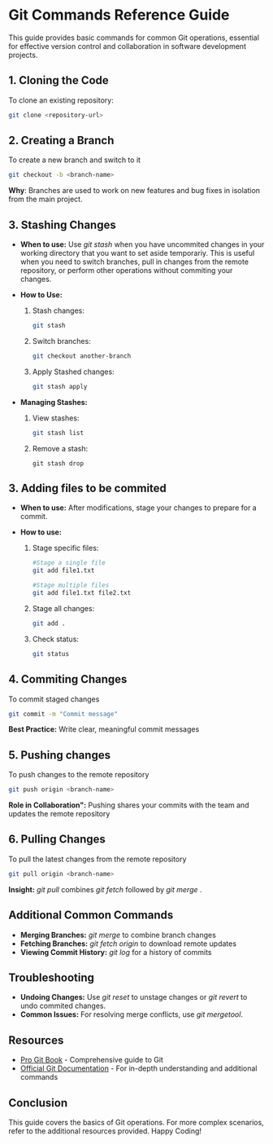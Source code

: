 # Git Commands Reference Guide

This guide provides basic commands for common Git operations, essential for effective version control and collaboration in software development projects.

## 1. Cloning the Code

To clone an existing repository:

```bash
git clone <repository-url>
```

## 2. Creating a Branch

To create a new branch and switch to it 

```bash
git checkout -b <branch-name>
```

**Why**: Branches are used to work on new features and bug fixes in isolation from the main project.

## 3. Stashing Changes

- **When to use:** Use *git stash* when you have uncommited changes in your working directory that you want to set aside temporariy. This is useful when you need to switch branches, pull in changes from the remote repository, or perform other operations without commiting your changes.

- **How to Use:** 

    1. Stash changes:
        ```bash
        git stash
        ```
    2. Switch branches:
        ```bash
        git checkout another-branch
        ```
    3. Apply Stashed changes:
        ```bash
        git stash apply
        ```
- **Managing Stashes:**

    1. View stashes:
        ```bash
        git stash list
        ```
    2. Remove a stash:
        ```
        git stash drop
        ```

## 3. Adding files to be commited

- **When to use:** After modifications, stage your changes to prepare for a commit.

- **How to use:**
    1. Stage specific files:
        ```bash
        #Stage a single file
        git add file1.txt

        #Stage multiple files
        git add file1.txt file2.txt
        ```

    2. Stage all changes:
        ```bash
        git add .
        ```

    3. Check status:
        ```bash
        git status
        ```

## 4. Commiting Changes

To commit staged changes

```bash
git commit -m "Commit message"
```
**Best Practice:** Write clear, meaningful commit messages

## 5. Pushing changes

To push changes to the remote repository 

```bash
git push origin <branch-name>
```
**Role in Collaboration":** Pushing shares your commits with the team and updates the remote repository

## 6. Pulling Changes

To pull the latest changes from the remote repository

```bash
git pull origin <branch-name>
```
**Insight:** *git pull* combines *git fetch* followed by *git merge* .

## Additional Common Commands

- **Merging Branches:** *git merge <branch-name>* to combine branch changes
- **Fetching Branches:** *git fetch origin* to download remote updates
- **Viewing Commit History:** *git log* for a history of commits

## Troubleshooting 

- **Undoing Changes:** Use *git reset* to unstage changes or *git revert* to undo commited changes.
- **Common Issues:** For resolving merge conflicts, use *git mergetool*.

## Resources

- [Pro Git Book](https://git-scm.com/book/en/v2) - Comprehensive guide to Git
- [Official Git Documentation](https://git-scm.com/doc) - For in-depth understanding and additional commands

## Conclusion

This guide covers the basics of Git operations. For more complex scenarios, refer to the additional resources provided. Happy Coding!



    

